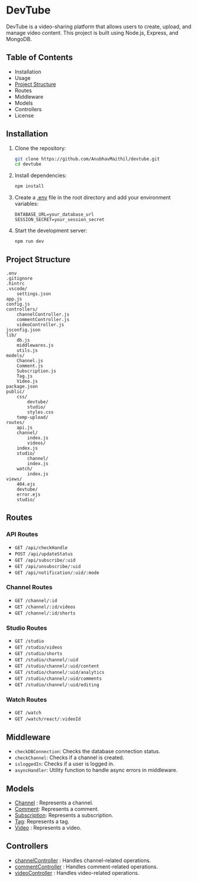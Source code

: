 # DevTube

DevTube is a video-sharing platform that allows users to create, upload, and manage video content. This project is built using Node.js, Express, and MongoDB.

## Table of Contents

-   Installation
-   Usage
-   [Project Structure](#project-structure)
-   Routes
-   Middleware
-   Models
-   Controllers
-   License

## Installation

1. Clone the repository:

    ```sh
    git clone https://github.com/AnubhavMaithil/devtube.git
    cd devtube
    ```

2. Install dependencies:

    ```sh
    npm install
    ```

3. Create a [.env]() file in the root directory and add your environment variables:

    ```env
    DATABASE_URL=your_database_url
    SESSION_SECRET=your_session_secret
    ```

4. Start the development server:
    ```sh
    npm run dev
    ```

## Project Structure

```
.env
.gitignore
.hintrc
.vscode/
    settings.json
app.js
config.js
controllers/
    channelController.js
    commentController.js
    videoController.js
jsconfig.json
lib/
    db.js
    middlewares.js
    utils.js
models/
    Channel.js
    Comment.js
    Subscription.js
    Tag.js
    Video.js
package.json
public/
    css/
        devtube/
        studio/
        styles.css
    temp-upload/
routes/
    api.js
    channel/
        index.js
        videos/
    index.js
    studio/
        channel/
        index.js
    watch/
        index.js
views/
    404.ejs
    devtube/
    error.ejs
    studio/
```

## Routes

### API Routes

-   `GET /api/checkHandle`
-   `POST /api/updateStatus`
-   `GET /api/subscribe/:uid`
-   `GET /api/unsubscribe/:uid`
-   `GET /api/notification/:uid/:mode`

### Channel Routes

-   `GET /channel/:id`
-   `GET /channel/:id/videos`
-   `GET /channel/:id/shorts`

### Studio Routes

-   `GET /studio`
-   `GET /studio/videos`
-   `GET /studio/shorts`
-   `GET /studio/channel/:uid`
-   `GET /studio/channel/:uid/content`
-   `GET /studio/channel/:uid/analytics`
-   `GET /studio/channel/:uid/comments`
-   `GET /studio/channel/:uid/editing`

### Watch Routes

-   `GET /watch`
-   `GET /watch/react/:videoId`

## Middleware

-   `checkDBConnection`: Checks the database connection status.
-   `checkChannel`: Checks if a channel is created.
-   `isloggedIn`: Checks if a user is logged in.
-   `asyncHandler`: Utility function to handle async errors in middleware.

## Models

-   [Channel](/models/Channel.js) : Represents a channel.
-   [Comment](/models/Comment.js): Represents a comment.
-   [Subscription](/models/Subscription.js): Represents a subscription.
-   [Tag](/models/Tag.js): Represents a tag.
-   [Video](/models/Video.js) : Represents a video.

## Controllers

-   [channelController](/controllers/channelController.js) : Handles channel-related operations.
-   [commentController](/controllers/commentController.js)
    : Handles comment-related operations.
-   [videoController](/controllers/videoController.js) : Handles video-related operations.
